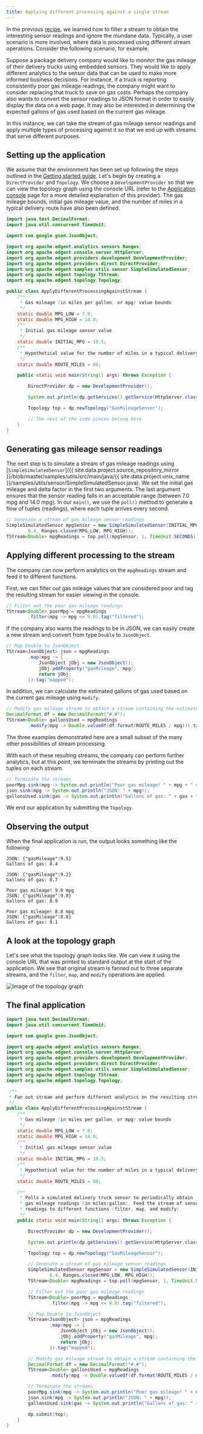 ```yaml
---
title: Applying different processing against a single stream
---
```


In the previous [recipe](recipe_value_out_of_range), we learned how to filter a stream to obtain the interesting sensor readings and ignore the mundane data. Typically, a user scenario is more involved, where data is processed using different stream operations. Consider the following scenario, for example.

Suppose a package delivery company would like to monitor the gas mileage of their delivery trucks using embedded sensors. They would like to apply different analytics to the sensor data that can be used to make more informed business decisions. For instance, if a truck is reporting consistently poor gas mileage readings, the company might want to consider replacing that truck to save on gas costs. Perhaps the company also wants to convert the sensor readings to JSON format in order to easily display the data on a web page. It may also be interested in determining the expected gallons of gas used based on the current gas mileage.

In this instance, we can take the stream of gas mileage sensor readings and apply multiple types of processing against it so that we end up with streams that serve different purposes.

## Setting up the application

We assume that the environment has been set up following the steps outlined in the [Getting started guide](../docs/edgent-getting-started). Let's begin by creating a `DirectProvider` and `Topology`. We choose a `DevelopmentProvider` so that we can view the topology graph using the console URL (refer to the [Application console](../docs/console) page for a more detailed explanation of this provider). The gas mileage bounds, initial gas mileage value, and the number of miles in a typical delivery route have also been defined.

```java
import java.text.DecimalFormat;
import java.util.concurrent.TimeUnit;

import com.google.gson.JsonObject;

import org.apache.edgent.analytics.sensors.Ranges;
import org.apache.edgent.console.server.HttpServer;
import org.apache.edgent.providers.development.DevelopmentProvider;
import org.apache.edgent.providers.direct.DirectProvider;
import org.apache.edgent.samples.utils.sensor.SimpleSimulatedSensor;
import org.apache.edgent.topology.TStream;
import org.apache.edgent.topology.Topology;

public class ApplyDifferentProcessingAgainstStream {
    /**
     * Gas mileage (in miles per gallon, or mpg) value bounds
     */
    static double MPG_LOW = 7.0;
    static double MPG_HIGH = 14.0;
    /**
     * Initial gas mileage sensor value
     */
    static double INITIAL_MPG = 10.5;
    /**
     * Hypothetical value for the number of miles in a typical delivery route
     */
    static double ROUTE_MILES = 80;

    public static void main(String[] args) throws Exception {

        DirectProvider dp = new DevelopmentProvider();

        System.out.println(dp.getServices().getService(HttpServer.class).getConsoleUrl());

        Topology top = dp.newTopology("GasMileageSensor");

        // The rest of the code pieces belong here
    }
}
```

## Generating gas mileage sensor readings

The next step is to simulate a stream of gas mileage readings using [`SimpleSimulatedSensor`]({{ site.data.project.source_repository_mirror }}/blob/master/samples/utils/src/main/java/{{ site.data.project.unix_name }}/samples/utils/sensor/SimpleSimulatedSensor.java). We set the initial gas mileage and delta factor in the first two arguments. The last argument ensures that the sensor reading falls in an acceptable range (between 7.0 mpg and 14.0 mpg). In our `main()`, we use the `poll()` method to generate a flow of tuples (readings), where each tuple arrives every second.

```java
// Generate a stream of gas mileage sensor readings
SimpleSimulatedSensor mpgSensor = new SimpleSimulatedSensor(INITIAL_MPG,
        0.4, Ranges.closed(MPG_LOW, MPG_HIGH));
TStream<Double> mpgReadings = top.poll(mpgSensor, 1, TimeUnit.SECONDS);
```

## Applying different processing to the stream

The company can now perform analytics on the `mpgReadings` stream and feed it to different functions.

First, we can filter out gas mileage values that are considered poor and tag the resulting stream for easier viewing in the console.

```java
// Filter out the poor gas mileage readings
TStream<Double> poorMpg = mpgReadings
        .filter(mpg -> mpg <= 9.0).tag("filtered");
```

If the company also wants the readings to be in JSON, we can easily create a new stream and convert from type `Double` to `JsonObject`.

```java
// Map Double to JsonObject
TStream<JsonObject> json = mpgReadings
        .map(mpg -> {
            JsonObject jObj = new JsonObject();
            jObj.addProperty("gasMileage", mpg);
            return jObj;
        }).tag("mapped");
```

In addition, we can calculate the estimated gallons of gas used based on the current gas mileage using `modify`.

```java
// Modify gas mileage stream to obtain a stream containing the estimated gallons of gas used
DecimalFormat df = new DecimalFormat("#.#");
TStream<Double> gallonsUsed = mpgReadings
        .modify(mpg -> Double.valueOf(df.format(ROUTE_MILES / mpg))).tag("modified");
```

The three examples demonstrated here are a small subset of the many other possibilities of stream processing.

With each of these resulting streams, the company can perform further analytics, but at this point, we terminate the streams by printing out the tuples on each stream.

```java
// Terminate the streams
poorMpg.sink(mpg -> System.out.println("Poor gas mileage! " + mpg + " mpg"));
json.sink(mpg -> System.out.println("JSON: " + mpg));
gallonsUsed.sink(gas -> System.out.println("Gallons of gas: " + gas + "\n"));
```

We end our application by submitting the `Topology`.

## Observing the output

When the final application is run, the output looks something like the following:

```
JSON: {"gasMileage":9.5}
Gallons of gas: 8.4

JSON: {"gasMileage":9.2}
Gallons of gas: 8.7

Poor gas mileage! 9.0 mpg
JSON: {"gasMileage":9.0}
Gallons of gas: 8.9

Poor gas mileage! 8.8 mpg
JSON: {"gasMileage":8.8}
Gallons of gas: 9.1
```

## A look at the topology graph

Let's see what the topology graph looks like. We can view it using the console URL that was printed to standard output at the start of the application. We see that original stream is fanned out to three separate streams, and the `filter`, `map`, and `modify` operations are applied.

<img src="images/different_processing_against_stream_topology_graph.jpg" alt="Image of the topology graph">

## The final application

```java
import java.text.DecimalFormat;
import java.util.concurrent.TimeUnit;

import com.google.gson.JsonObject;

import org.apache.edgent.analytics.sensors.Ranges;
import org.apache.edgent.console.server.HttpServer;
import org.apache.edgent.providers.development.DevelopmentProvider;
import org.apache.edgent.providers.direct.DirectProvider;
import org.apache.edgent.samples.utils.sensor.SimpleSimulatedSensor;
import org.apache.edgent.topology.TStream;
import org.apache.edgent.topology.Topology;

 /**
 * Fan out stream and perform different analytics on the resulting streams.
 */
public class ApplyDifferentProcessingAgainstStream {
    /**
     * Gas mileage (in miles per gallon, or mpg) value bounds
     */
    static double MPG_LOW = 7.0;
    static double MPG_HIGH = 14.0;
    /**
     * Initial gas mileage sensor value
     */
    static double INITIAL_MPG = 10.5;
    /**
     * Hypothetical value for the number of miles in a typical delivery route
     */
    static double ROUTE_MILES = 80;

    /**
     * Polls a simulated delivery truck sensor to periodically obtain
     * gas mileage readings (in miles/gallon). Feed the stream of sensor
     * readings to different functions (filter, map, and modify).
     */
    public static void main(String[] args) throws Exception {

        DirectProvider dp = new DevelopmentProvider();

        System.out.println(dp.getServices().getService(HttpServer.class).getConsoleUrl());

        Topology top = dp.newTopology("GasMileageSensor");

        // Generate a stream of gas mileage sensor readings
        SimpleSimulatedSensor mpgSensor = new SimpleSimulatedSensor(INITIAL_MPG,
                0.4, Ranges.closed(MPG_LOW, MPG_HIGH));
        TStream<Double> mpgReadings = top.poll(mpgSensor, 1, TimeUnit.SECONDS);

        // Filter out the poor gas mileage readings
        TStream<Double> poorMpg = mpgReadings
                .filter(mpg -> mpg <= 9.0).tag("filtered");

        // Map Double to JsonObject
        TStream<JsonObject> json = mpgReadings
                .map(mpg -> {
                    JsonObject jObj = new JsonObject();
                    jObj.addProperty("gasMileage", mpg);
                    return jObj;
                }).tag("mapped");

        // Modify gas mileage stream to obtain a stream containing the estimated gallons of gas used
        DecimalFormat df = new DecimalFormat("#.#");
        TStream<Double> gallonsUsed = mpgReadings
                .modify(mpg -> Double.valueOf(df.format(ROUTE_MILES / mpg))).tag("modified");

        // Terminate the streams
        poorMpg.sink(mpg -> System.out.println("Poor gas mileage! " + mpg + " mpg"));
        json.sink(mpg -> System.out.println("JSON: " + mpg));
        gallonsUsed.sink(gas -> System.out.println("Gallons of gas: " + gas + "\n"));

        dp.submit(top);
    }
}
```
